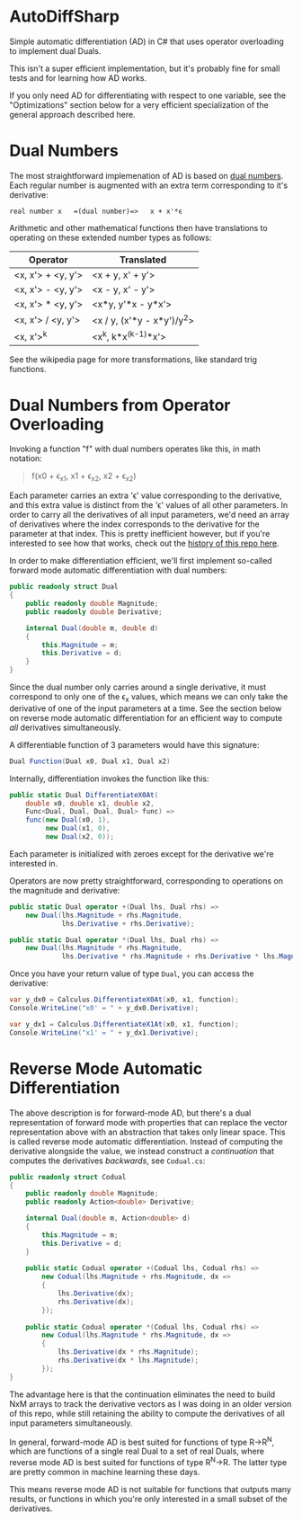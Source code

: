 # AutoDiffSharp

Simple automatic differentiation (AD) in C# that uses operator overloading to implement dual Duals.

This isn't a super efficient implementation, but it's probably fine for small tests and for learning how AD works.

If you only need AD for differentiating with respect to one variable, see the "Optimizations" section below for a very efficient specialization of the general approach described here.

# Dual Numbers

The most straightforward implemenation of AD is based on [dual numbers](https://en.wikipedia.org/wiki/Automatic_differentiation#Automatic_differentiation_using_dual_numbers). Each regular number is augmented with an extra term corresponding to it's derivative:

    real number x   =(dual number)=>   x + x'*ϵ

Arithmetic and other mathematical functions then have translations to operating on these extended number types as follows:

|Operator|Translated|
|--------|----------|
|<x, x'> + <y, y'>|<x + y, x' + y'>
|<x, x'> - <y, y'>|<x - y, x' - y'>
|<x, x'> \* <y, y'>|<x\*y, y'\*x - y*x'>
|<x, x'> / <y, y'>|<x / y, (x'\*y - x\*y')/y<sup>2</sup>>
|<x, x'><sup>k</sup>|<x<sup>k</sup>, k\*x<sup>(k-1)</sup>\*x'>

See the wikipedia page for more transformations, like standard trig functions.

# Dual Numbers from Operator Overloading

Invoking a function "f" with dual numbers operates like this, in math notation:

> f(x0 + ϵ<sub>x1</sub>, x1 + ϵ<sub>x2</sub>, x2 + ϵ<sub>x2</sub>)

Each parameter carries an extra 'ϵ' value corresponding to the derivative, and this extra value is distinct from the 'ϵ' values of all other parameters. In order to carry all the derivatives of all input parameters, we'd need an array of derivatives where the index corresponds to the derivative for the parameter at that index. This is pretty inefficient however, but if you're interested to see how that works, check out the [history of this repo here](https://github.com/naasking/AutoDiffSharp/tree/d5fd521cf784feab7e7209dd078abe9a7ff2f4be).

In order to make differentiation efficient, we'll first implement so-called forward mode automatic differentiation with dual numbers:

```csharp
public readonly struct Dual
{
    public readonly double Magnitude;
    public readonly double Derivative;

    internal Dual(double m, double d)
    {
        this.Magnitude = m;
        this.Derivative = d;
    }
}
```

Since the dual number only carries around a single derivative, it must correspond to only one of the ϵ<sub>x</sub> values, which means we can only take the derivative of one of the input parameters at a time. See the section below on reverse mode automatic differentiation for an efficient way to compute *all* derivatives simultaneously.

A differentiable function of 3 parameters would have this signature:

```csharp
Dual Function(Dual x0, Dual x1, Dual x2)
```

Internally, differentiation invokes the function like this:

```csharp
public static Dual DifferentiateX0At(
    double x0, double x1, double x2,
    Func<Dual, Dual, Dual, Dual> func) =>
    func(new Dual(x0, 1),
         new Dual(x1, 0),
         new Dual(x2, 0));
```

Each parameter is initialized with zeroes except for the derivative we're interested in.

Operators are now pretty straightforward, corresponding to operations on the magnitude and derivative:

```csharp
public static Dual operator +(Dual lhs, Dual rhs) =>
    new Dual(lhs.Magnitude + rhs.Magnitude,
             lhs.Derivative + rhs.Derivative);

public static Dual operator *(Dual lhs, Dual rhs) =>
    new Dual(lhs.Magnitude * rhs.Magnitude,
             lhs.Derivative * rhs.Magnitude + rhs.Derivative * lhs.Magnitude);
```

Once you have your return value of type `Dual`, you can access the derivative:

```csharp
var y_dx0 = Calculus.DifferentiateX0At(x0, x1, function);
Console.WriteLine("x0' = " + y_dx0.Derivative);

var y_dx1 = Calculus.DifferentiateX1At(x0, x1, function);
Console.WriteLine("x1' = " + y_dx1.Derivative);
```

# Reverse Mode Automatic Differentiation

The above description is for forward-mode AD, but there's a dual representation of forward mode with properties that can replace the vector representation above with an abstraction that takes only linear space. This is called reverse mode automatic differentiation. Instead of computing the derivative alongside the value, we instead construct a *continuation* that computes the derivatives *backwards*, see `Codual.cs`:

```csharp
public readonly struct Codual
{
    public readonly double Magnitude;
    public readonly Action<double> Derivative;

    internal Dual(double m, Action<double> d)
    {
        this.Magnitude = m;
        this.Derivative = d;
    }
    
    public static Codual operator +(Codual lhs, Codual rhs) =>
        new Codual(lhs.Magnitude + rhs.Magnitude, dx =>
        {
            lhs.Derivative(dx);
            rhs.Derivative(dx);
        });
        
    public static Codual operator *(Codual lhs, Codual rhs) =>
        new Codual(lhs.Magnitude * rhs.Magnitude, dx =>
        {
            lhs.Derivative(dx * rhs.Magnitude);
            rhs.Derivative(dx * lhs.Magnitude);
        });
}
```

The advantage here is that the continuation eliminates the need to build NxM arrays to track the derivative vectors as I was doing in an older version of this repo, while still retaining the ability to compute the derivatives of all input parameters simultaneously.

In general, forward-mode AD is best suited for functions of type R->R<sup>N</sup>, which are functions of a single real Dual to a set of real Duals, where reverse mode AD is best suited for functions of type R<sup>N</sup>->R. The latter type are pretty common in machine learning these days.

This means reverse mode AD is not suitable for functions that outputs many results, or functions in which you're only interested in a small subset of the derivatives.
